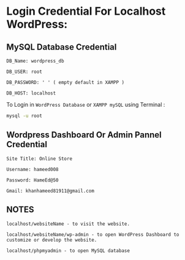 # Login Credential For Localhost WordPress:

## MySQL Database Credential

```
DB_Name: wordpress_db

DB_USER: root

DB_PASSWORD: ' ' ( empty default in XAMPP )

DB_HOST: localhost
```

To Login in `WordPress Database` or `XAMPP mySQL` using Terminal :

```bash
mysql -u root
```

## Wordpress Dashboard Or Admin Pannel Credential

```
Site Title: Online Store

Username: hameed008

Password: HameEd@50

Gmail: khanhameed81911@gmail.com
```

## NOTES

```
localhost/websiteName - to visit the website.

localhost/websiteName/wp-admin - to open WordPress Dashboard to customize or develop the website.

localhost/phpmyadmin - to open MySQL database
```
